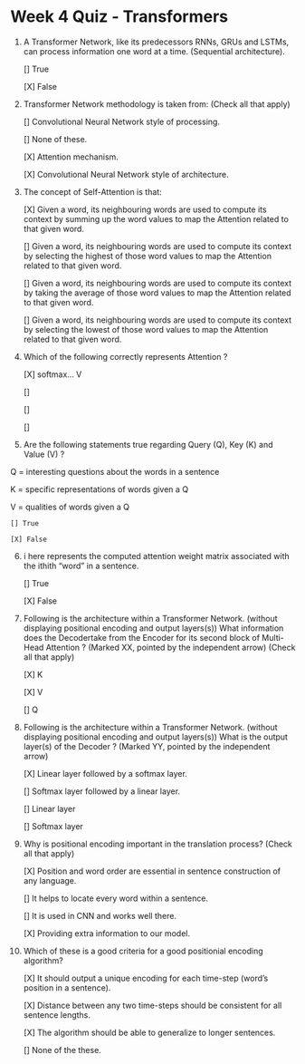 # Week 4 Quiz - Transformers

1. A Transformer Network, like its predecessors RNNs, GRUs and LSTMs, can process information one word at a time. (Sequential architecture).

    [] True

    [X] False

2. Transformer Network methodology is taken from: (Check all that apply)

    [] Convolutional Neural Network style of processing.

    [] None of these.

    [X] Attention mechanism.

    [X] Convolutional Neural Network style of architecture.

3. The concept of Self-Attention is that: 

    [X] Given a word, its neighbouring words are used to compute its context by summing up the word values to map the Attention related to that given word.

    [] Given a word, its neighbouring words are used to compute its context by selecting the highest of those word values to map the Attention related to that given word.

    [] Given a word, its neighbouring words are used to compute its context by taking the average of those word values to map the Attention related to that given word.

    [] Given a word, its neighbouring words are used to compute its context by selecting the lowest of those word values to map the Attention related to that given word.

4. Which of the following correctly represents Attention ?

    [X] softmax... V

    [] 

    []

    [] 

5. Are the following statements true regarding Query (Q), Key (K) and Value (V) ?

Q = interesting questions about the words in a sentence

K = specific representations of words given a Q

V = qualities of words given a Q

    [] True

    [X] False

6. i here represents the computed attention weight matrix associated with the ithith “word” in a sentence.

    [] True

    [X] False

7. Following is the architecture within a Transformer Network. (without displaying positional encoding and output layers(s)) What information does the Decodertake from the Encoder for its second block of Multi-Head Attention ? (Marked XX, pointed by the independent arrow) (Check all that apply)

    [X] K

    [X] V

    [] Q

8. Following is the architecture within a Transformer Network. (without displaying positional encoding and output layers(s)) What is the output layer(s) of the Decoder ? (Marked YY, pointed by the independent arrow)

    [X] Linear layer followed by a softmax layer.

    [] Softmax layer followed by a linear layer.

    [] Linear layer

    [] Softmax layer

9. Why is positional encoding important in the translation process? (Check all that apply)

    [X] Position and word order are essential in sentence construction of any language.

    [] It helps to locate every word within a sentence.

    [] It is used in CNN and works well there.

    [X] Providing extra information to our model.

10. Which of these is a good criteria for a good positionial encoding algorithm?

    [X] It should output a unique encoding for each time-step (word’s position in a sentence).

    [X] Distance between any two time-steps should be consistent for all sentence lengths.

    [X] The algorithm should be able to generalize to longer sentences.

    [] None of the these.
